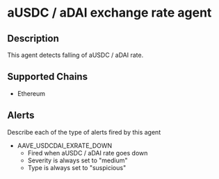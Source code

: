# aUSDC / aDAI exchange rate agent

## Description

This agent detects falling of aUSDC / aDAI rate.

## Supported Chains

- Ethereum

## Alerts

Describe each of the type of alerts fired by this agent

- AAVE_USDCDAI_EXRATE_DOWN
  - Fired when aUSDC / aDAI  rate goes down
  - Severity is always set to "medium"
  - Type is always set to "suspicious"


